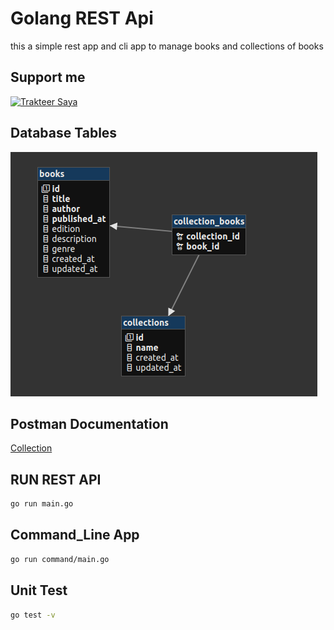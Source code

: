 # Golang REST Api

this a simple rest app and cli app to manage books and collections of books

## Support me

<a href="https://trakteer.id/ajikamaludin" target="_blank"><img id="wse-buttons-preview" src="https://cdn.trakteer.id/images/embed/trbtn-blue-2.png" height="40" style="border:0px;height:40px;" alt="Trakteer Saya"></a>

## Database Tables

![](tables.png?raw=true)

## Postman Documentation

[Collection](./GRACE.postman_collection.json)

## RUN REST API

```bash
go run main.go
```

## Command_Line App

```bash
go run command/main.go
```

## Unit Test

```bash
go test -v
```
